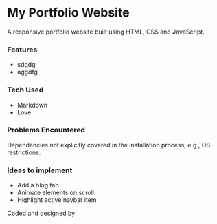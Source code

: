 # My Portfolio Website

A responsive portfolio website built using HTML, CSS and JavaScript.

### Features

- sdgdg
- aggdfg

### Tech Used

- Markdown
- Love

### Problems Encountered

Dependencies not explicitly covered in the installation process; e.g., OS restrictions.

### Ideas to implement

- Add a blog tab
- Animate elements on scroll
- Highlight active navbar item

Coded and designed by
